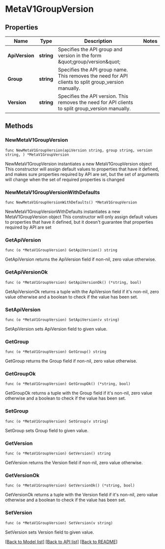 # MetaV1GroupVersion

## Properties

Name | Type | Description | Notes
------------ | ------------- | ------------- | -------------
**ApiVersion** | **string** | Specifies the API group and version in the form \&quot;group/version\&quot; | 
**Group** | **string** | Specifies the API group name. This removes the need for API clients to split group_version manually. | 
**Version** | **string** | Specifies the API version. This removes the need for API clients to split group_version manually. | 

## Methods

### NewMetaV1GroupVersion

`func NewMetaV1GroupVersion(apiVersion string, group string, version string, ) *MetaV1GroupVersion`

NewMetaV1GroupVersion instantiates a new MetaV1GroupVersion object
This constructor will assign default values to properties that have it defined,
and makes sure properties required by API are set, but the set of arguments
will change when the set of required properties is changed

### NewMetaV1GroupVersionWithDefaults

`func NewMetaV1GroupVersionWithDefaults() *MetaV1GroupVersion`

NewMetaV1GroupVersionWithDefaults instantiates a new MetaV1GroupVersion object
This constructor will only assign default values to properties that have it defined,
but it doesn't guarantee that properties required by API are set

### GetApiVersion

`func (o *MetaV1GroupVersion) GetApiVersion() string`

GetApiVersion returns the ApiVersion field if non-nil, zero value otherwise.

### GetApiVersionOk

`func (o *MetaV1GroupVersion) GetApiVersionOk() (*string, bool)`

GetApiVersionOk returns a tuple with the ApiVersion field if it's non-nil, zero value otherwise
and a boolean to check if the value has been set.

### SetApiVersion

`func (o *MetaV1GroupVersion) SetApiVersion(v string)`

SetApiVersion sets ApiVersion field to given value.


### GetGroup

`func (o *MetaV1GroupVersion) GetGroup() string`

GetGroup returns the Group field if non-nil, zero value otherwise.

### GetGroupOk

`func (o *MetaV1GroupVersion) GetGroupOk() (*string, bool)`

GetGroupOk returns a tuple with the Group field if it's non-nil, zero value otherwise
and a boolean to check if the value has been set.

### SetGroup

`func (o *MetaV1GroupVersion) SetGroup(v string)`

SetGroup sets Group field to given value.


### GetVersion

`func (o *MetaV1GroupVersion) GetVersion() string`

GetVersion returns the Version field if non-nil, zero value otherwise.

### GetVersionOk

`func (o *MetaV1GroupVersion) GetVersionOk() (*string, bool)`

GetVersionOk returns a tuple with the Version field if it's non-nil, zero value otherwise
and a boolean to check if the value has been set.

### SetVersion

`func (o *MetaV1GroupVersion) SetVersion(v string)`

SetVersion sets Version field to given value.



[[Back to Model list]](../README.md#documentation-for-models) [[Back to API list]](../README.md#documentation-for-api-endpoints) [[Back to README]](../README.md)


